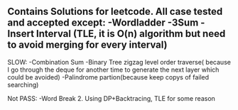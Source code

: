 Contains Solutions for leetcode. All case tested and accepted except:
-Wordladder
-3Sum
-Insert Interval (TLE, it is O(n) algorithm but need to avoid merging for every interval)
-


SLOW:
-Combination Sum
-Binary Tree zigzag level order traverse( because I go through the deque for another time to generate the next layer which could be avoided)
-Palindrome partion(because keep copys of failed searching)

Not PASS:
-Word Break 2. Using DP+Backtracing, TLE for some reason
